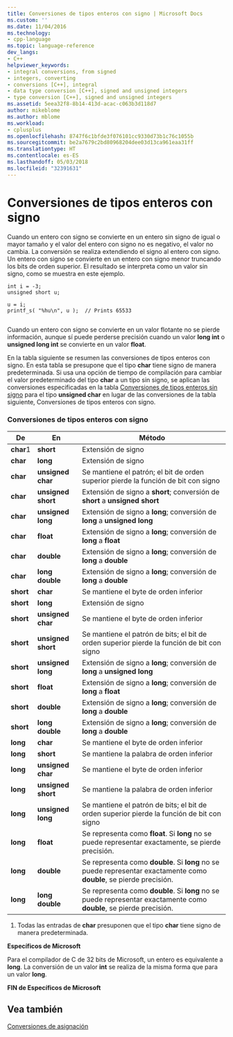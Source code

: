 ```yaml
---
title: Conversiones de tipos enteros con signo | Microsoft Docs
ms.custom: ''
ms.date: 11/04/2016
ms.technology:
- cpp-language
ms.topic: language-reference
dev_langs:
- C++
helpviewer_keywords:
- integral conversions, from signed
- integers, converting
- conversions [C++], integral
- data type conversion [C++], signed and unsigned integers
- type conversion [C++], signed and unsigned integers
ms.assetid: 5eea32f8-8b14-413d-acac-c063b3d118d7
author: mikeblome
ms.author: mblome
ms.workload:
- cplusplus
ms.openlocfilehash: 8747f6c1bfde3f076101cc9330d73b1c76c1055b
ms.sourcegitcommit: be2a7679c2bd80968204dee03d13ca961eaa31ff
ms.translationtype: HT
ms.contentlocale: es-ES
ms.lasthandoff: 05/03/2018
ms.locfileid: "32391631"
---
```

# <a name="conversions-from-signed-integral-types"></a>Conversiones de tipos enteros con signo
Cuando un entero con signo se convierte en un entero sin signo de igual o mayor tamaño y el valor del entero con signo no es negativo, el valor no cambia. La conversión se realiza extendiendo el signo al entero con signo. Un entero con signo se convierte en un entero con signo menor truncando los bits de orden superior. El resultado se interpreta como un valor sin signo, como se muestra en este ejemplo.  
  
```  
int i = -3;  
unsigned short u;  
  
u = i;   
printf_s( "%hu\n", u );  // Prints 65533  
  
```  
  
 Cuando un entero con signo se convierte en un valor flotante no se pierde información, aunque sí puede perderse precisión cuando un valor **long int** o **unsigned long int** se convierte en un valor **float**.  
  
 En la tabla siguiente se resumen las conversiones de tipos enteros con signo. En esta tabla se presupone que el tipo **char** tiene signo de manera predeterminada. Si usa una opción de tiempo de compilación para cambiar el valor predeterminado del tipo **char** a un tipo sin signo, se aplican las conversiones especificadas en la tabla [Conversiones de tipos enteros sin signo](../c-language/conversions-from-unsigned-integral-types.md) para el tipo **unsigned char** en lugar de las conversiones de la tabla siguiente, Conversiones de tipos enteros con signo.  
  
### <a name="conversions-from-signed-integral-types"></a>Conversiones de tipos enteros con signo  
  
|De|En|Método|  
|----------|--------|------------|  
|**char**1|**short**|Extensión de signo|  
|**char**|**long**|Extensión de signo|  
|**char**|**unsigned char**|Se mantiene el patrón; el bit de orden superior pierde la función de bit con signo|  
|**char**|**unsigned short**|Extensión de signo a **short**; conversión de **short** a **unsigned short**|  
|**char**|**unsigned long**|Extensión de signo a **long**; conversión de **long** a **unsigned long**|  
|**char**|**float**|Extensión de signo a **long**; conversión de **long** a **float**|  
|**char**|**double**|Extensión de signo a **long**; conversión de **long** a **double**|  
|**char**|**long double**|Extensión de signo a **long**; conversión de **long** a **double**|  
|**short**|**char**|Se mantiene el byte de orden inferior|  
|**short**|**long**|Extensión de signo|  
|**short**|**unsigned char**|Se mantiene el byte de orden inferior|  
|**short**|**unsigned short**|Se mantiene el patrón de bits; el bit de orden superior pierde la función de bit con signo|  
|**short**|**unsigned long**|Extensión de signo a **long**; conversión de **long** a **unsigned long**|  
|**short**|**float**|Extensión de signo a **long**; conversión de **long** a **float**|  
|**short**|**double**|Extensión de signo a **long**; conversión de **long** a **double**|  
|**short**|**long double**|Extensión de signo a **long**; conversión de **long** a **double**|  
|**long**|**char**|Se mantiene el byte de orden inferior|  
|**long**|**short**|Se mantiene la palabra de orden inferior|  
|**long**|**unsigned char**|Se mantiene el byte de orden inferior|  
|**long**|**unsigned short**|Se mantiene la palabra de orden inferior|  
|**long**|**unsigned long**|Se mantiene el patrón de bits; el bit de orden superior pierde la función de bit con signo|  
|**long**|**float**|Se representa como **float**. Si **long** no se puede representar exactamente, se pierde precisión.|  
|**long**|**double**|Se representa como **double**. Si **long** no se puede representar exactamente como **double**, se pierde precisión.|  
|**long**|**long double**|Se representa como **double**. Si **long** no se puede representar exactamente como **double**, se pierde precisión.|  
  
 1. Todas las entradas de **char** presuponen que el tipo **char** tiene signo de manera predeterminada.  
  
 **Específicos de Microsoft**  
  
 Para el compilador de C de 32 bits de Microsoft, un entero es equivalente a **long**. La conversión de un valor **int** se realiza de la misma forma que para un valor **long**.  
  
 **FIN de Específicos de Microsoft**  
  
## <a name="see-also"></a>Vea también  
 [Conversiones de asignación](../c-language/assignment-conversions.md)